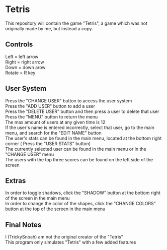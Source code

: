 
# Tetris

This repository will contain the game "Tetris", a game which was not originally made by me, but instead a copy.

<h2>Controls</h2>
<p>Left = left arrow<br>
Right = right arrow<br>
Down = down arow<br>
Rotate = R key</p>

<h2>User System</h2>
<p>Press the "CHANGE USER" button to access the user system<br>
Press the "ADD USER" button to add a user<br>
Press the "DELETE USER" button and then press a user to delete that user<br>
Press the "MENU" button to return the menu<br>
The max amount of users at any given time is 12<br>
If the user's name is entered incorrectly, select that user, go to the main menu, and search for the "EDIT NAME" button<br>
The user's stats can be found in the main menu, located at the bottom right corner ( Press the "USER STATS" button)<br>
The currently selected user can be found in the main menu or in the "CHANGE USER" menu<br>
The users with the top three scores can be found on the left side of the screen</p>

<h2>Extras</h2>
<p>In order to toggle shadows, click the "SHADOW" button at the bottom right of the screen in the main menu<br>
In order to change the color of the shapes, click the "CHANGE COLORS" button at the top of the screen in the main menu</p>

<h2>Final Notes</h2>
<p>I (TrickySnoah) am not the original creator of the "Tetris"<br>
This program only simulates "Tetris" with a few added features</p>
